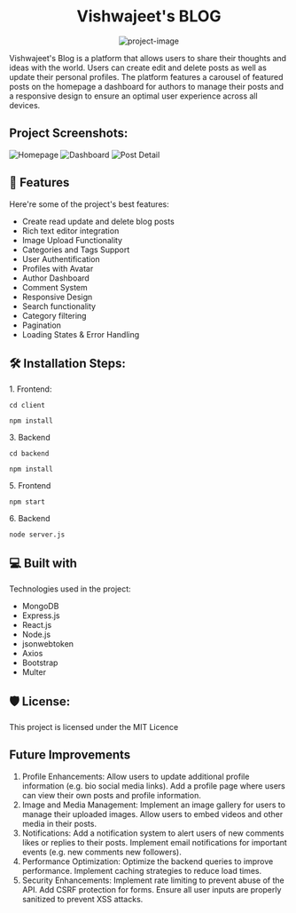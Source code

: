 <h1 align="center" id="title">Vishwajeet's BLOG</h1>

<p align="center"><img src="https://socialify.git.ci/Vishwajeet-Kumar-Patel/Blog/image?font=Raleway&amp;language=1&amp;name=1&amp;owner=1&amp;pattern=Circuit%20Board&amp;stargazers=1&amp;theme=Dark" alt="project-image"></p>

<p id="description">Vishwajeet's Blog is a platform that allows users to share their thoughts and ideas with the world. Users can create edit and delete posts as well as update their personal profiles. The platform features a carousel of featured posts on the homepage a dashboard for authors to manage their posts and a responsive design to ensure an optimal user experience across all devices.</p>

<h2>Project Screenshots:</h2>

![Homepage]([https://drive.google.com/uc?id=1eJRhyhVHK6CV3d572kNANlCKOyDahcYV])
![Dashboard](https://drive.google.com/uc?id=1NRMSlmvqK6OcYcGwn5bfgsdxC7d1_ErR)
![Post Detail](https://drive.google.com/uc?id=1AxZFmvKmnPT2ZzFDs5YesPahqHFOfyrl)

  
<h2>🧐 Features</h2>

Here're some of the project's best features:

*   Create read update and delete blog posts
*   Rich text editor integration
*   Image Upload Functionality
*   Categories and Tags Support
*   User Authentification
*   Profiles with Avatar
*   Author Dashboard
*   Comment System
*   Responsive Design
*   Search functionality
*   Category filtering
*   Pagination
*   Loading States & Error Handling

<h2>🛠️ Installation Steps:</h2>

<p>1. Frontend:</p>

```
cd client
```

```
npm install
```

<p>3. Backend</p>

```
cd backend
```

```
npm install
```

<p>5. Frontend</p>

```
npm start
```

<p>6. Backend</p>

```
node server.js
```

  
  
<h2>💻 Built with</h2>

Technologies used in the project:

*   MongoDB
*   Express.js
*   React.js
*   Node.js
*   jsonwebtoken
*   Axios
*   Bootstrap
*   Multer

<h2>🛡️ License:</h2>

This project is licensed under the MIT Licence

<h2>Future Improvements</h2>

1. Profile Enhancements: Allow users to update additional profile information (e.g. bio social media links). Add a profile page where users can view their own posts and profile information.
2. Image and Media Management: Implement an image gallery for users to manage their uploaded images. Allow users to embed videos and other media in their posts.
3. Notifications: Add a notification system to alert users of new comments likes or replies to their posts. Implement email notifications for important events (e.g. new comments new followers).
4. Performance Optimization: Optimize the backend queries to improve performance. Implement caching strategies to reduce load times.
5. Security Enhancements: Implement rate limiting to prevent abuse of the API. Add CSRF protection for forms. Ensure all user inputs are properly sanitized to prevent XSS attacks.
